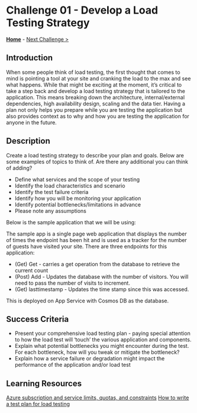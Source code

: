# Challenge 01 - Develop a Load Testing Strategy

**[Home](../README.md)** - [Next Challenge >](./Challenge-02.md)

## Introduction

When some people think of load testing, the first thought that comes to mind is pointing a tool at your site and cranking the load to the max and see what happens.  While that might be exciting at the moment, it’s critical to take a step back and develop a load testing strategy that is tailored to the application. This means breaking down the architecture, internal/external dependencies, high availability design, scaling and the data tier.  Having a plan not only helps you prepare while you are testing the application but also provides context as to why and how you are testing the application for anyone in the future.  

## Description

Create a load testing strategy to describe your plan and goals.  Below are some examples of topics to think of.  Are there any additional you can think of adding?

- Define what services and the scope of your testing
- Identify the load characteristics and scenario
- Identify the test failure criteria
- Identify how you will be monitoring your application
- Identify potential bottlenecks/limitations in advance
- Please note any assumptions 

Below is the sample application that we will be using:

The sample app is a single page web application that displays the number of times the endpoint has been hit and is used as a tracker for the number of guests have visited your site. There are three endpoints for this application:

- (Get) Get - carries a get operation from the database to retrieve the current count
- (Post) Add - Updates the database with the number of visitors.  You will need to pass the number of visits to increment.
- (Get) lasttimestamp - Updates the time stamp since this was accessed.

This is deployed on App Service with Cosmos DB as the database.
## Success Criteria

- Present your comprehensive load testing plan - paying special attention to how the load test will ‘touch’ the various application and components.
- Explain what potential bottlenecks you might encounter during the test. For each bottleneck, how will you tweak or mitigate the bottleneck?
- Explain how a service failure or degradation might impact the performance of the application and/or load test

## Learning Resources

[Azure subscription and service limits, quotas, and constraints](https://docs.microsoft.com/en-us/azure/azure-resource-manager/management/azure-subscription-service-limits)
[How to write a test plan for load testing](https://www.flood.io/blog/how-to-write-a-test-plan-for-load-testing)